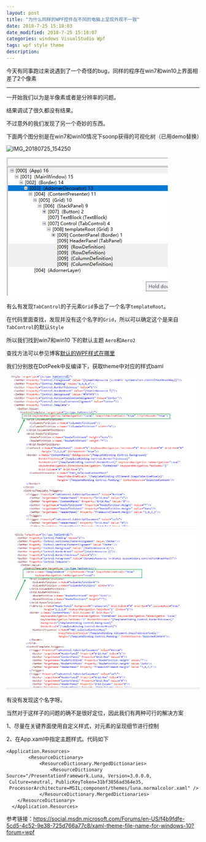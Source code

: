 ```yaml
---
layout: post
title: "为什么同样的WPF控件在不同的电脑上呈现外观不一致"
date: 2018-7-25 15:18:03
date_modified: 2018-7-25 15:18:07
categories: windows VisualStudio Wpf
tags: wpf style theme
description: 
---
```


今天有同事跑过来说遇到了一个奇怪的bug，同样的程序在win7和win10上界面相差了2个像素

-----

一开始我们以为是半像素或者是分辨率的问题。

结果调试了很久都没有结果。

不过意外的我们发现了另一个奇妙的东西。

下面两个图分别是在win7和win10情况下soonp获得的可视化树（已用demo替换）

![IMG_20180725_154250](../media/IMG_20180725_154250.jpg)

![1532506376827](../media/1532506376827.png)

有么有发现`TabControl`的子元素`Grid`多出了一个名字`templateRoot`。

在代码里面查找，发现并没有这个名字的`Grid`，所以可以确定这个是来自`TabControl`的默认`Style`

所以我们找到win7和win10 下的默认主题 `Aero`和`Aero2`

查找方法可以参见博客[默认的WPF样式在哪里](默认的WPF样式在哪里.html)

我们分别放在DotPeek中反编译下，获取theme中对应的样式baml

![1532507373918](../media/1532507373918.png)

![1532507414636](../media/1532507414636.png)

有没有发现这个名字呀。

当然对于这样子的问题的确不是很好定位，因此我们有两种可行的解决方案

1、尽量在关键界面使用自定义样式，对元素的呈现细节进行控制

2、在App.xaml中指定主题样式。代码如下

```xaml
<Application.Resources>
        <ResourceDictionary>
            <ResourceDictionary.MergedDictionaries>
                <ResourceDictionary Source="/PresentationFramework.Luna, Version=3.0.0.0,
 Culture=neutral, PublicKeyToken=31bf3856ad364e35,
 ProcessorArchitecture=MSIL;component/themes/luna.normalcolor.xaml" />
            </ResourceDictionary.MergedDictionaries>
    </ResourceDictionary>
  </Application.Resources>
```





参考链接：https://social.msdn.microsoft.com/Forums/en-US/f4b9fdfe-5cd5-4c52-9e38-725d766a77c8/xaml-theme-file-name-for-windows-10?forum=wpf
